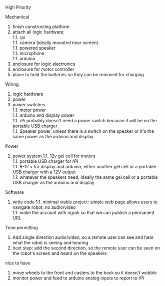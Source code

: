 High Priority

Mechanical

1. finish constructing platform  
1. attach all logic hardware:  
1.1. rpi  
1.1. camera (ideally mounted near screen)  
1.1. powered speaker  
1.1. microphone  
1.1. arduino  
1. enclosure for logic electronics
1. enclosure for motor controller
1. place to hold the batteries so they can be removed for charging

Wiring
1. logic hardware
1. power
1. power switches  
1.1. motor power  
1.1. arduino and display power   
1.1. rPi probably doesn't need a power switch because it will be on the portable USB charger  
1.1. Speaker power, unless there is a switch on the speaker or it's the same power as the arduino and display  

Power

1. power system
1.1. 12v gel cell for motors  
1.1. portable USB charger for rPI  
1.1. 9-12 v for display and arduino, either another gel cell or a portable USB charger with a 12V output  
1.1. whatever the speakers need, ideally the same gel cell or a portable USB charger as the arduino and display  

Software

1. write code
1.1. minimal viable project: simple web page allows users to navigate robot, no audio/video  
1.1. make the account with ngrok so that we can publish a permanent URL  

Time permitting

1. Add single direction audio/video, so a remote user can see and hear what the robot is seeing and hearing
1. next step: add the second direction, so the remote user can be seen on the robot's screen and heard on the speakers

nice to have

1. move wheels to the front and casters to the back so it doesn't wobble
1. monitor power and feed to arduino analog inputs to report to rPi

